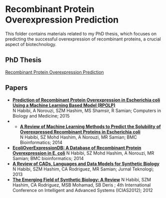 # Recombinant Protein Overexpression Prediction

This folder contains materials related to my PhD thesis, which focuses on predicting the successful overexpression of recombinant proteins, a crucial aspect of biotechnology.

## PhD Thesis
[Recombinant Protein Overexpression Prediction](https://scholar.google.com/citations?view_op=view_citation&hl=en&user=4Z3b1qIAAAAJ&sortby=pubdate&citation_for_view=4Z3b1qIAAAAJ:NaGl4SEjCO4C)

## Papers
- [**Prediction of Recombinant Protein Overexpression in Escherichia coli Using a Machine Learning Based Model (RPOLP)**](https://scholar.google.com/citations?view_op=view_citation&hl=en&user=4Z3b1qIAAAAJ&sortby=pubdate&citation_for_view=4Z3b1qIAAAAJ:d1gkVwhDpl0C)  
  N Habibi, A Norouzi, SZM Hashim, MS Shamsir, R Samian; Computers in Biology and Medicine; 2015
- - [**A Review of Machine Learning Methods to Predict the Solubility of Overexpressed Recombinant Proteins in Escherichia coli**](https://scholar.google.com/citations?view_op=view_citation&hl=en&user=4Z3b1qIAAAAJ&sortby=pubdate&citation_for_view=4Z3b1qIAAAAJ:d1gkVwhDpl0C)  
  N Habibi, SZ Mohd Hashim, A Norouzi, MR Samian; BMC Bioinformatics; 2014
- [**EcoliOverExpressionDB: A Database of Recombinant Protein Overexpression in E. coli**](https://scholar.google.com/citations?view_op=view_citation&hl=en&user=4Z3b1qIAAAAJ&sortby=pubdate&citation_for_view=4Z3b1qIAAAAJ:GnPB-g6toBAC)
   N Habibi, SZ Mohd Hashim, A Norouzi, MR Samian; BMC bioinformatics; 2014
 - [**A Review of CADs, Languages and Data Models for Synthetic Biology**](https://scholar.google.com/citations?view_op=view_citation&hl=en&user=4Z3b1qIAAAAJ&sortby=pubdate&citation_for_view=4Z3b1qIAAAAJ:vV6vV6tmYwMC)
    N Habibi, SZM Hashim, CA Rodriguez, MR Samian; Jurnal Teknologi; 2013
-  [**The Emerging Field of Synthetic Biology: A Review**](https://scholar.google.com/citations?view_op=view_citation&hl=en&user=4Z3b1qIAAAAJ&sortby=pubdate&citation_for_view=4Z3b1qIAAAAJ:u5HHmVD_uO8C)
    N Habibi, SZM Hashim, CA Rodriguez, MSB Mohamad, SB Deris ; 4th International Conference on Intelligent and Advanced Systems (ICIAS2012); 2012
  
  
  
  

